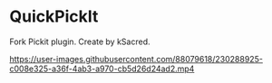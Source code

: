 # QuickPickIt
Fork Pickit plugin. Create by kSacred.


https://user-images.githubusercontent.com/88079618/230288925-c008e325-a36f-4ab3-a970-cb5d26d24ad2.mp4

